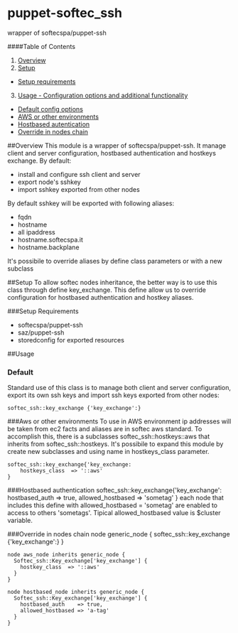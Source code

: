puppet-softec\_ssh
=================

wrapper of softecspa/puppet-ssh

####Table of Contents

1. [Overview](#overview)
2. [Setup](#setup)
 * [Setup requirements](#setup-requirements)
3. [Usage - Configuration options and additional functionality](#usage)
 * [Default config options](#default)
 * [AWS or other environments](#aws-or-other-environments)
 * [Hostbased autentication](#hostbased-authentication)
 * [Override in nodes chain](#override-in-nodes-chain)

##Overview
This module is a wrapper of softecspa/puppet-ssh. It manage client and server configuration, hostbased authentication and hostkeys exchange. By default:
 * install and configure ssh client and server
 * export node's sshkey
 * import sshkey exported from other nodes

By default sshkey will be exported with following aliases:
 * fqdn
 * hostname
 * all ipaddress
 * hostname.softecspa.it
 * hostname.backplane

It's possibile to override aliases by define class parameters or with a new subclass

##Setup
To allow softec nodes inheritance, the better way is to use this class through define key\_exchange. This define allow us to override configuration for hostbased authentication and hostkey aliases.

###Setup Requirements
- softecspa/puppet-ssh
- saz/puppet-ssh
- storedconfig for exported resources

##Usage
### Default
Standard use of this class is to manage both client and server configuration, export its own ssh keys and import ssh keys exported from other nodes:

    softec_ssh::key_exchange {'key_exchange':}

###Aws or other environments
To use in AWS environment ip addresses will be taken from ec2 facts and aliases are in softec aws standard. To accomplish this, there is a subclasses softec\_ssh::hostkeys::aws that inherits from softec\_ssh::hostkeys.
It's possibile to expand this module by create new subclasses and using name in hostkeys\_class parameter.

    softec_ssh::key_exchange{'key_exchange:
        hostkeys_class  => '::aws'
    }

###Hostbased authentication
    softec_ssh::key_exchange{'key_exchange':
      hostbased_auth    => true,
      allowed_hostbased => 'sometag'
    }
each node that includes this define with allowed\_hostbased = 'sometag' are enabled to access to others 'sometags'. Tipical allowed\_hostbased value is $cluster variable.

###Override in nodes chain
    node generic_node {
      softec_ssh::key_exchange {'key_exchange':}
    }

    node aws_node inherits generic_node {
      Softec_ssh::Key_exchange['key_exchange'] {
        hostkey_class  => '::aws'
      }
    }

    node hostbased_node inherits generic_node {
      Softec_ssh::Key_exchange['key_exchange'] {
        hostbased_auth    => true,
        allowed_hostbased => 'a-tag'
      }
    }
